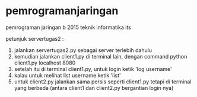 # pemrogramanjaringan
pemrograman jaringan b 2015 teknik informatika its

petunjuk servertugas2 :
1. jalankan servertugas2.py sebagai server terlebih dahulu
2. kemudian jalankan client1.py di terminal lain, dengan command python client1.py localhost 8080
3. setelah itu di terminal client1.py, untuk login ketik 'log username'
4. kalau untuk melihat list username ketik 'list'
5. untuk client2.py jalankan sama persis seperti client1.py tetapi di terminal yang berbeda (antara client1 dan client2.py bergantian login nya)

